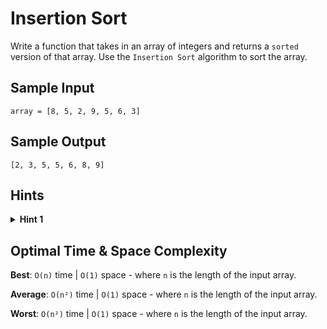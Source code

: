 # Insertion Sort

Write a function that takes in an array of integers and returns a `sorted` version of that array. Use the `Insertion Sort` algorithm to sort the array.

## Sample Input

```plaintext
array = [8, 5, 2, 9, 5, 6, 3]
```

## Sample Output

```plaintext
[2, 3, 5, 5, 6, 8, 9]
```

## Hints

<details>
<summary><b>Hint 1</b></summary>

Divide the input array into two subarrays in place. The first subarray should be sorted at all times and should start with a length of `1`, while the second subarray should be unsorted. Iterate through the unsorted subarray, inserting all of its elements into the sorted subarray in the correct position by swapping them into place. Eventually, the entire array will be sorted.

</details>

## Optimal Time & Space Complexity

**Best**: `O(n)` time | `O(1)` space - where `n` is the length of the input array.

**Average**: `O(n²)` time | `O(1)` space - where `n` is the length of the input array.

**Worst**: `O(n²)` time | `O(1)` space - where `n` is the length of the input array.
